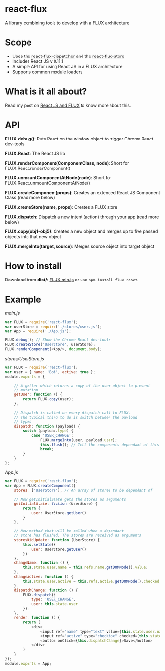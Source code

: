 react-flux
==========

A library combining tools to develop with a FLUX architecture

# Scope
* Uses the [react-flux-dispatcher](https://github.com/christianalfoni/react-flux-dispatcher) and the [react-flux-store](https://github.com/christianalfoni/react-flux-store)
* Includes React JS v 0.11.1
* A simple API for using React JS in a FLUX architecture
* Supports common module loaders

# What is it all about?
Read my post on [React JS and FLUX](http://www.christianalfoni.com/) to know more about this.

# API
**FLUX.debug()**: Puts React on the window object to trigger Chrome React dev-tools

**FLUX.React**: The React JS lib

**FLUX.renderComponent(ComponentClass, node)**: Short for FLUX.React.renderComponent()

**FLUX.unmountComponentAtNode(node)**: Short for FLUX.React.unmountComponentAtNode()

**FLUX.createComponent(props)**: Creates an extended React JS Component Class (read more below)

**FLUX.createStore(name, props)**: Creates a FLUX store

**FLUX.dispatch**: Dispatch a new intent (action) through your app (read more below)

**FLUX.copy(obj1-obj5)**: Creates a new object and merges up to five passed objects into that new object

**FLUX.mergeInto(target, source)**: Merges source object into target object

# How to install
Download from **dist/**: [FLUX.min.js](https://rawgithub.com/christianalfoni/react-flux/master/dist/FLUX.min.js) or use
`npm install flux-react`.

# Example
*main.js*
```javascript
var FLUX = require('react-flux');
var userStore = require('./stores/user.js');
var App = require('./App.js');

FLUX.debug(); // Show the Chrome React dev-tools
FLUX.createStore('UserStore', userStore);
FLUX.renderComponent(<App/>, document.body);
```
*stores/UserStore.js*
```javascript
var FLUX = require('react-flux');
var user = { name: 'Bob', active: true };
module.exports = {

	// A getter which returns a copy of the user object to prevent
	// mutation
	getUser: function () {
		return FLUX.copy(user);
	},

	// Dispatch is called on every dispatch call to FLUX.
	// The typical thing to do is switch between the payload
	// types
	dispatch: function (payload) {
		switch (payload.type) {
			case 'USER_CHANGE':
				FLUX.mergeInto(user, payload.user);
				this.flush(); // Tell the components dependant of this store to update
				break;
		}
	}
};
```

*App.js*
```javascript
var FLUX = require('react-flux');
var App = FLUX.createComponent({
	stores: ['UserStore'], // An array of stores to be dependant of

	// Now getInitialState gets the stores as arguments
	getInitialState: fuction (UserStore) { 
		return {
			user: UserStore.getUser()
		}
	},

	// New method that will be called when a dependant
	// store has flushed. The stores are received as arguments
	storesDidUpdate: function (UserStore) {
		this.setState({
			user: UserStore.getUser()
		});
	},
	changeName: function () {
		this.state.user.name = this.refs.name.getDOMNode().value;
	},
	changeActive: function () {
		this.state.user.active = this.refs.active.getDOMNode().checked;
	},
	dispatchChange: function () {
		FLUX.dispatch({
			type: 'USER_CHANGE',
			user: this.state.user
		});
	},
	render: function () {
		return (
			<div>
				<input ref="name" type="text" value={this.state.user.name} onChange={this.changeName}/>
				<input ref="active" type="checkbox" checked={this.state.user.active} onChange={this.changeActive}/>
				<button onClick={this.dispatchChange}>Save</button>
			</div>
		)
	}
});
module.exports = App;
```
